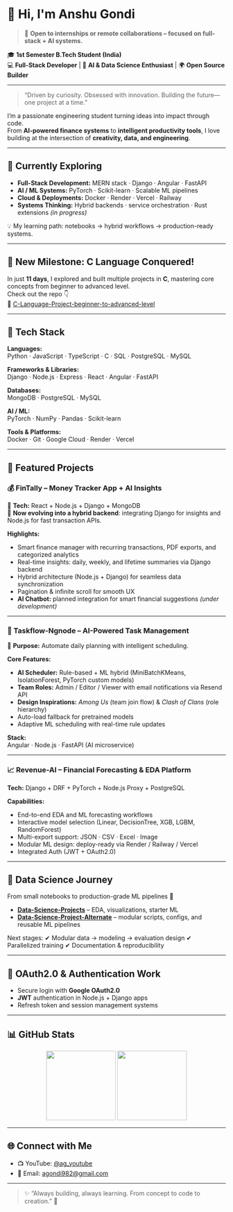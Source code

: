 # 👋 Hi, I'm **Anshu Gondi**

> 💼 **Open to internships or remote collaborations – focused on full-stack + AI systems.**

🎓 **1st Semester B.Tech Student (India)**  
💻 **Full-Stack Developer** | 🤖 **AI & Data Science Enthusiast** | 🌍 **Open Source Builder**

---

> “Driven by curiosity. Obsessed with innovation. Building the future—one project at a time.”

I’m a passionate engineering student turning ideas into impact through code.  
From **AI-powered finance systems** to **intelligent productivity tools**, I love building at the intersection of **creativity, data, and engineering**.

---

## 🚀 Currently Exploring

* **Full-Stack Development:** MERN stack · Django · Angular · FastAPI
* **AI / ML Systems:** PyTorch · Scikit-learn · Scalable ML pipelines
* **Cloud & Deployments:** Docker · Render · Vercel · Railway
* **Systems Thinking:** Hybrid backends · service orchestration · Rust extensions *(in progress)*

💡 My learning path: notebooks → hybrid workflows → production-ready systems.

---

## 🧠 New Milestone: C Language Conquered!

In just **11 days**, I explored and built multiple projects in **C**, mastering core concepts from beginner to advanced level.  
Check out the repo 👇  
🔗 [C-Language-Project-beginner-to-advanced-level](https://github.com/Anshu-Gondi/C-Language-Project-beginner-to-advanced-level)

---

## 🧰 Tech Stack

**Languages:**  
Python · JavaScript · TypeScript · C · SQL · PostgreSQL · MySQL

**Frameworks & Libraries:**  
Django · Node.js · Express · React · Angular · FastAPI

**Databases:**  
MongoDB · PostgreSQL · MySQL

**AI / ML:**  
PyTorch · NumPy · Pandas · Scikit-learn

**Tools & Platforms:**  
Docker · Git · Google Cloud · Render · Vercel

---

## 🌟 Featured Projects

### 💰 FinTally – Money Tracker App + AI Insights

🧩 **Tech:** React + Node.js + Django + MongoDB  
🧠 **Now evolving into a hybrid backend**: integrating Django for insights and Node.js for fast transaction APIs.

**Highlights:**

* Smart finance manager with recurring transactions, PDF exports, and categorized analytics
* Real-time insights: daily, weekly, and lifetime summaries via Django backend
* Hybrid architecture (Node.js + Django) for seamless data synchronization
* Pagination & infinite scroll for smooth UX
* **AI Chatbot:** planned integration for smart financial suggestions *(under development)*

---

### 📂 Taskflow-Ngnode – AI-Powered Task Management

🧠 **Purpose:** Automate daily planning with intelligent scheduling.

**Core Features:**

* **AI Scheduler:** Rule-based + ML hybrid (MiniBatchKMeans, IsolationForest, PyTorch custom models)
* **Team Roles:** Admin / Editor / Viewer with email notifications via Resend API
* **Design Inspirations:** *Among Us* (team join flow) & *Clash of Clans* (role hierarchy)
* Auto-load fallback for pretrained models
* Adaptive ML scheduling with real-time rule updates

**Stack:**  
Angular · Node.js · FastAPI (AI microservice)

---

### 📈 Revenue-AI – Financial Forecasting & EDA Platform

**Tech:** Django + DRF + PyTorch + Node.js Proxy + PostgreSQL

**Capabilities:**

* End-to-end EDA and ML forecasting workflows
* Interactive model selection (Linear, DecisionTree, XGB, LGBM, RandomForest)
* Multi-export support: JSON · CSV · Excel · Image
* Modular ML design: deploy-ready via Render / Railway / Vercel
* Integrated Auth (JWT + OAuth2.0)

---

## 🧪 Data Science Journey

From small notebooks to production-grade ML pipelines 🚀

* [**Data-Science-Projects**](https://github.com/Anshu-Gondi/Data-Science-Projects) – EDA, visualizations, starter ML
* [**Data-Science-Project-Alternate**](https://github.com/Anshu-Gondi/Data-Science-Project-Alternate) – modular scripts, configs, and reusable ML pipelines

Next stages:
✔ Modular data → modeling → evaluation design
✔ Parallelized training
✔ Documentation & reproducibility

---

## 🔐 OAuth2.0 & Authentication Work

* Secure login with **Google OAuth2.0**
* **JWT** authentication in Node.js + Django apps
* Refresh token and session management systems

---

## 📊 GitHub Stats

<p align="center">
  <img src="https://github-readme-stats.vercel.app/api?username=Anshu-Gondi&show_icons=true&theme=radical" height="160" />
  <img src="https://github-readme-stats.vercel.app/api/top-langs/?username=Anshu-Gondi&layout=compact&theme=radical" height="160" />
</p>

---

## 🌐 Connect with Me

* 📺 YouTube: [@ag_youtube](https://youtube.com/@ag_youtube)
* 📧 Email: [agondi982@gmail.com](mailto:agondi982@gmail.com)

---

> ✨ “Always building, always learning. From concept to code to creation.” 🚀
